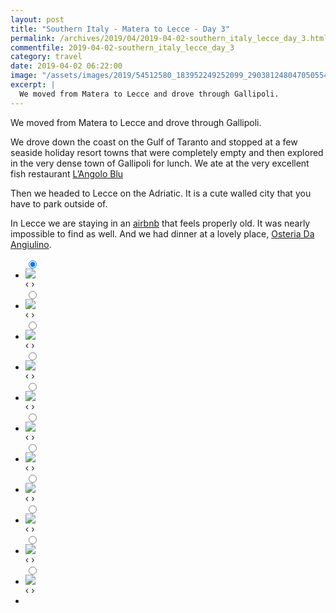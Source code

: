 ```yaml
---
layout: post
title: "Southern Italy - Matera to Lecce - Day 3"
permalink: /archives/2019/04/2019-04-02-southern_italy_lecce_day_3.html
commentfile: 2019-04-02-southern_italy_lecce_day_3
category: travel
date: 2019-04-02 06:22:00
image: "/assets/images/2019/54512580_183952249252099_2903812480470505546_n_18012007648169805.jpg"
excerpt: |
  We moved from Matera to Lecce and drove through Gallipoli.
---
```


We moved from Matera to Lecce and drove through Gallipoli.

We drove down the coast on the Gulf of Taranto and stopped at a few seaside holiday resort towns that were completely empty and then explored in the very dense town of Gallipoli for lunch. We ate at the very excellent fish restaurant [L’Angolo Blu](https://maps.app.goo.gl/HnTJkFjU3nFUeiPu9)

Then we headed to Lecce on the Adriatic. It is a cute walled city that you have to park outside of.

In Lecce we are staying in an [airbnb](https://www.airbnb.co.uk/rooms/24116141?source_impression_id=p3_1733496827_P3_7JXWYgpp-LD_1) that feels properly old. It was nearly impossible to find as well. And we had dinner at a lovely place, [Osteria Da Angiulino](https://maps.app.goo.gl/3shVYntR3gBtALHQ7).

<ul class="slides">
    <input type="radio" name="radio-btn" id="img-1" checked="checked" />
    <li class="slide-container">
        <div class="slide">
          <a href="/assets/images/2019/54247536_1211522812349719_7499384964896074598_n_17917761346295180.jpg"><img src="/assets/images/2019/54247536_1211522812349719_7499384964896074598_n_17917761346295180.jpg" /></a>
        </div>			
    	<div class="nav">
      	     <label for="img-11" class="prev">&#x2039;</label>
      	     <label for="img-2" class="next">&#x203a;</label>
    	 </div>
    </li>    <input type="radio" name="radio-btn" id="img-2"  />
    <li class="slide-container">
        <div class="slide">
          <a href="/assets/images/2019/54447025_130239001375816_4123216717707369652_n_18025703401081245.jpg"><img src="/assets/images/2019/54447025_130239001375816_4123216717707369652_n_18025703401081245.jpg" /></a>
        </div>			
    	<div class="nav">
      	     <label for="img-1" class="prev">&#x2039;</label>
      	     <label for="img-3" class="next">&#x203a;</label>
    	 </div>
    </li>    <input type="radio" name="radio-btn" id="img-3"  />
    <li class="slide-container">
        <div class="slide">
          <a href="/assets/images/2019/54247946_127770748333991_1241191393660429568_n_18051286600019864.jpg"><img src="/assets/images/2019/54247946_127770748333991_1241191393660429568_n_18051286600019864.jpg" /></a>
        </div>			
    	<div class="nav">
      	     <label for="img-2" class="prev">&#x2039;</label>
      	     <label for="img-4" class="next">&#x203a;</label>
    	 </div>
    </li>    <input type="radio" name="radio-btn" id="img-4"  />
    <li class="slide-container">
        <div class="slide">
          <a href="/assets/images/2019/54513708_342773446592983_5987292755993078064_n_18023794792189717.jpg"><img src="/assets/images/2019/54513708_342773446592983_5987292755993078064_n_18023794792189717.jpg" /></a>
        </div>			
    	<div class="nav">
      	     <label for="img-3" class="prev">&#x2039;</label>
      	     <label for="img-5" class="next">&#x203a;</label>
    	 </div>
    </li>    <input type="radio" name="radio-btn" id="img-5"  />
    <li class="slide-container">
        <div class="slide">
          <a href="/assets/images/2019/54514050_802273516837850_7662093885228655389_n_17970476596245688.jpg"><img src="/assets/images/2019/54514050_802273516837850_7662093885228655389_n_17970476596245688.jpg" /></a>
        </div>			
    	<div class="nav">
      	     <label for="img-4" class="prev">&#x2039;</label>
      	     <label for="img-6" class="next">&#x203a;</label>
    	 </div>
    </li>    <input type="radio" name="radio-btn" id="img-6"  />
    <li class="slide-container">
        <div class="slide">
          <a href="/assets/images/2019/54512580_183952249252099_2903812480470505546_n_18012007648169805.jpg"><img src="/assets/images/2019/54512580_183952249252099_2903812480470505546_n_18012007648169805.jpg" /></a>
        </div>			
    	<div class="nav">
      	     <label for="img-5" class="prev">&#x2039;</label>
      	     <label for="img-7" class="next">&#x203a;</label>
    	 </div>
    </li>    <input type="radio" name="radio-btn" id="img-7"  />
    <li class="slide-container">
        <div class="slide">
          <a href="/assets/images/insta/IMG_20190402_161724.jpg"><img src="/assets/images/insta/IMG_20190402_161724.jpg" /></a>
        </div>			
    	<div class="nav">
      	     <label for="img-6" class="prev">&#x2039;</label>
      	     <label for="img-8" class="next">&#x203a;</label>
    	 </div>
    </li>    <input type="radio" name="radio-btn" id="img-8"  />
    <li class="slide-container">
        <div class="slide">
          <a href="/assets/images/insta/IMG_20190402_101229.jpg"><img src="/assets/images/insta/IMG_20190402_101229.jpg" /></a>
        </div>			
    	<div class="nav">
      	     <label for="img-7" class="prev">&#x2039;</label>
      	     <label for="img-9" class="next">&#x203a;</label>
    	 </div>
    </li>    <input type="radio" name="radio-btn" id="img-9"  />
    <li class="slide-container">
        <div class="slide">
          <a href="/assets/images/insta/IMG_20190402_185622.jpg"><img src="/assets/images/insta/IMG_20190402_185622.jpg" /></a>
        </div>			
    	<div class="nav">
      	     <label for="img-8" class="prev">&#x2039;</label>
      	     <label for="img-10" class="next">&#x203a;</label>
    	 </div>
    </li>    <input type="radio" name="radio-btn" id="img-10"  />
    <li class="slide-container">
        <div class="slide">
          <a href="/assets/images/insta/IMG_20190402_214708.jpg"><img src="/assets/images/insta/IMG_20190402_214708.jpg" /></a>
        </div>			
    	<div class="nav">
      	     <label for="img-9" class="prev">&#x2039;</label>
      	     <label for="img-11" class="next">&#x203a;</label>
    	 </div>
    </li>
    <input type="radio" name="radio-btn" id="img-11" />
    <li class="slide-container">
        <div class="slide">
          <a href="/assets/images/2019/54247768_821853294859418_4006139322274119284_n_18051055690016248.jpg"><img src="/assets/images/2019/54247768_821853294859418_4006139322274119284_n_18051055690016248.jpg" /></a>
        </div>
    	<div class="nav">
      	     <label for="img-10" class="prev">&#x2039;</label>
      	     <label for="img-1" class="next">&#x203a;</label>
    	 </div>
    </li>
  <li class="nav-dots">
      <label for="img-1" class="nav-dot" id="img-dot-1"></label>
      <label for="img-2" class="nav-dot" id="img-dot-2"></label>
      <label for="img-3" class="nav-dot" id="img-dot-3"></label>
      <label for="img-4" class="nav-dot" id="img-dot-4"></label>
      <label for="img-5" class="nav-dot" id="img-dot-5"></label>
      <label for="img-6" class="nav-dot" id="img-dot-6"></label>
      <label for="img-7" class="nav-dot" id="img-dot-7"></label>
      <label for="img-8" class="nav-dot" id="img-dot-8"></label>
      <label for="img-9" class="nav-dot" id="img-dot-9"></label>
      <label for="img-10" class="nav-dot" id="img-dot-10"></label>
      <label for="img-11" class="nav-dot" id="img-dot-11"></label>
  </li>
</ul>
